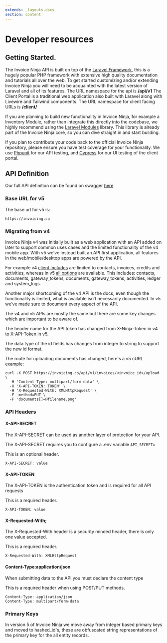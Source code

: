 ```yaml
---
extends: _layouts.docs
section: content
---
```


# Developer resources

## Getting Started.

The Invoice Ninja API is built on top of the <a href="https://laravel.com">Laravel Framework</a>, this is a hugely popular PHP framework with extensive high quality documentation and tutorials all over the web. To get started customizing and/or extending Invoice Ninja you will need to be acquainted with the latest version of Laravel and all of its features. The URL namespace for the api is **/api/v1** The Client Portal is a traditional web application also built with Laravel along with Livewire and Tailwind components. The URL namespace for client facing URLs is **/client/**

If you are planning to build new functionality in Invoice Ninja, for example a Inventory Module, rather than integrate this directly into the codebase, we highly recommend using the <a href="https://github.com/nwidart/laravel-modules">Laravel Modules</a> library. This library is already part of the Invoice Ninja core, so you can dive straight in and start building.

If you plan to contribute your code back to the official Invoice Ninja repository, please ensure you have test coverage for your functionality. We use <a href="https://phpunit.de/">Phpunit</a> for our API testing, and <a href="https://www.cypress.io/">Cypress</a> for our UI testing of the client portal.

## API Definition

Our full API definition can be found on swagger <a href="https://app.swaggerhub.com/apis/invoiceninja/invoiceninja">here</a>

### Base URL for v5

The base url for v5 is:

```
https://invoicing.co
```

### Migrating from v4

Invoice Ninja v4 was initially built as a web application with an API added on later to support common uses cases and the limited functionality of the v4 mobile app. With v5 we’ve instead built an API first application, all features in the web/mobile/desktop apps are powered by the API.

For example v4 <a href="https://github.com/invoiceninja/invoiceninja/blob/master/app/Ninja/Transformers/ClientTransformer.php#L51">client includes</a> are limited to contacts, invoices, credits and activities, whereas in v5 <a href="https://github.com/invoiceninja/invoiceninja/blob/v5-develop/app/Transformers/ClientTransformer.php#L32">all options</a> are available. This includes: contacts, documents, gateway_tokens, documents, gateway_tokens, activities, ledger and system_logs.

Another major shortcoming of the v4 API is the docs, even though the functionality is limited, what is available isn’t necessarily documented. In v5 we’ve made sure to document every aspect of the API.

The v4 and v5 APIs are mostly the same but there are some key changes which are important to be aware of.

<x-warning>
The header name for the API token has changed from X-Ninja-Token in v4 to X-API-Token in v5.
</x-warning>

The data type of the id fields has changes from integer to string to support the new id format.

The route for uploading documents has changed, here's a v5 cURL example:

```
curl -X POST https://invoicing.co/api/v1/invoices/<invoice_id>/upload \
  -H 'Content-Type: multipart/form-data' \
  -H 'X-API-TOKEN: TOKEN' \
  -H 'X-Requested-With: XMLHttpRequest' \
  -F _method=PUT \
  -F 'documents[]=@filename.png'
```

### API Headers

#### X-API-SECRET
<x-container>
<x-section>
The X-API-SECRET can be used as another layer of protection for your API. 

The X-API-SECRET requires you to configure a .env variable ```API_SECRET=```

This is an optional header.
</x-section>
<x-section>
```
X-API-SECRET: value
```
</x-section>
</x-container>

#### X-API-TOKEN
<x-container>
<x-section>
The X-API-TOKEN is the authentication token and is required for all API requests

This is a required header.
</x-section>
<x-section>
```
X-API-TOKEN: value
```
</x-section>
</x-container>

#### X-Requested-With;
<x-container>
<x-section>
The X-Requested-With header is a security minded header, there is only one value accepted.

This is a required header.
</x-section>
<x-section>
```
X-Requested-With: XMLHttpRequest
```
</x-section>
</x-container>

#### Content-Type:application/json
<x-container>
<x-section>
When submitting data to the API you must declare the content type

This is a required header when using POST/PUT methods.
</x-section>
<x-section>
```
Content-Type: application/json
Content-Type: multipart/form-data
```
</x-section>
</x-container>

### Primary Keys

In version 5 of Invoice Ninja we move away from integer based primary keys and moved to hashed_id's, these are obfuscated string representations of the primary key for the all entity records.